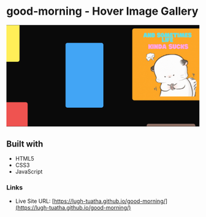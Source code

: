 # good-morning - Hover Image Gallery

![image](Untitled.png)

## Built with
- HTML5
- CSS3
- JavaScript

### Links
- Live Site URL: [https://lugh-tuatha.github.io/good-morning/](https://lugh-tuatha.github.io/good-morning/)
